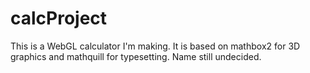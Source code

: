 # calcProject
This is a WebGL calculator I'm making. It is based on mathbox2 for 3D graphics and mathquill for typesetting. Name still undecided.
